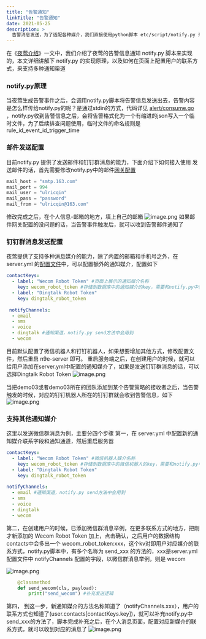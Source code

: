 ```yaml
---
title: "告警通知"
linkTitle: "告警通知"
date: 2021-05-25
description: >
  告警消息发送，为了适配各种媒介，我们直接使用python脚本 etc/script/notify.py 来对接，本文将对告警信息发送的配置方式及notify.py原理进行介绍
---
```

在《[夜莺介绍](https://n9e.didiyun.com/docs/intro/)》一文中，我们介绍了夜莺的告警信息通知 notify.py 脚本来实现的，本文详细讲解下 notify.py 的实现原理，以及如何在页面上配置用户的联系方式，来支持多种通知渠道
​

### notify.py原理
当夜莺生成告警事件之后，会调用notify.py脚本将告警信息发送出去，告警内容是怎么样传给notify.py的呢？是通过stdin的方式，代码详见 [alert/consume.go](https://github.com/didi/nightingale/blob/1f16bc9a7b788fed7d5a93f331f7ec0a99fba17b/alert/consume.go#L183) ，notify.py收到告警信息之后，会将告警格式化为一个有缩进的json写入一个临时文件，为了后续排查问题使用，临时文件的命名规则是 rule_id_event_id_trigger_time


### 邮件发送配置
目前notify.py 提供了发送邮件和钉钉群消息的能力，下面介绍下如何接入使用
发送邮件的话，首先需要修改notify.py中的邮件[网关配置](https://github.com/didi/nightingale/blob/1f16bc9a7b788fed7d5a93f331f7ec0a99fba17b/etc/script/notify.py#L34)​
```python
mail_host = "smtp.163.com"
mail_port = 994
mail_user = "ulricqin"
mail_pass = "password"
mail_from = "ulricqin@163.com"
```
修改完成之后，在个人信息-邮箱的地方，填上自己的邮箱
![image.png](https://cdn.nlark.com/yuque/0/2021/png/626713/1625534454611-94884ce2-a7fa-4600-a1f8-0a6068d73f87.png)
如果邮件网关配置的没问题的话，当告警事件触发后，就可以收到告警邮件通知了

### 钉钉群消息发送配置
夜莺提供了支持多种消息媒介的能力，除了内置的邮箱和手机号之外，在 server.yml 的[配置文件]()中，可以配置额外的通知媒介，配置如下
```yaml
contactKeys:
  - label: "Wecom Robot Token" #页面上展示的通知媒介名称
    key: wecom_robot_token #存储到数据库中的通知媒介的key，需要和notify.py中获取用户此联系方式的key相同
  - label: "Dingtalk Robot Token"
    key: dingtalk_robot_token
    
 notifyChannels:
  - email
  - sms
  - voice
  - dingtalk #通知渠道，notify.py send方法中会用到
  - wecom
```
目前默认配置了微信机器人和钉钉机器人，如果想要增加其他方式，修改配置文件，然后重启 n9e-server 即可。
重启服务端之后，在创建用户的时候，就可以给用户添加在server.yml中配置的通知媒介了，如果是发送钉钉群消息的话，可以选择Dingtalk Robot Token
![image.png](https://cdn.nlark.com/yuque/0/2021/png/626713/1625535112342-9a781e15-5a05-47b3-ad32-984eee5bc37f.png)

当把demo03或者demo03所在的团队添加到某个告警策略的接收者之后，当告警触发的时候，对应的钉钉机器人所在的钉钉群就会收到告警信息，如下
![image.png](https://cdn.nlark.com/yuque/0/2021/png/626713/1625535878366-028cb86a-e1bc-4e90-b49b-d496d3b3359e.png)

### 支持其他通知媒介
这里以发送微信群消息为例，主要分四个步骤
第一，在 server.yml 中配置新的通知媒介联系字段和通知通道，然后重启服务器
​

```yaml
contactKeys:
  - label: "Wecom Robot Token" #微信机器人媒介名称
    key: wecom_robot_token #存储到数据库中的微信机器人的key，需要和notify.py中获取用户此联系方式的key相同
  - label: "Dingtalk Robot Token"
    key: dingtalk_robot_token
    
notifyChannels:
  - email #通知渠道，notify.py send方法中会用到
  - sms
  - voice
  - dingtalk 
  - wecom
```
第二，在创建用户的时候，已添加微信群消息举例，在更多联系方式的地方，把刚才新添加的 Wecom Robot Token 加上，点击确认，之后用户的数据结构contacts中会多出一个 wecom_robot_token:xxx，这个kv对即用户对应媒介的联系方式，notify.py脚本中，有多个名称为 send_xxx 的方法的，xxx是server.yml配置文件中 notifyChannels 配置的字段，以微信群消息举例，则是 wecom

![image.png](https://cdn.nlark.com/yuque/0/2021/png/626713/1625536155122-3a312896-e5b8-4a08-b469-8a0d973a300f.png)

```python
    @classmethod
    def send_wecom(cls, payload):
        print("send_wecom") #补充发送逻辑
```
第四， 到这一步，新通知媒介的方法名称知道了（notifyChannels.xxx），用户的联系方式也知道了(user.contacts[contactKeys.key])，就可以补充notify.py中send_xxx的方法了，脚本完成补充之后，在个人消息页面，配置对应新媒介的联系方式，就可以收到对应的消息了
![image.png](https://cdn.nlark.com/yuque/0/2021/png/626713/1625535411867-ef491b2b-bc0f-48f6-b6b6-17cb573f3f0f.png)